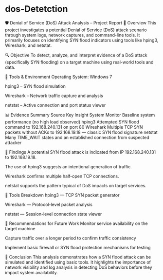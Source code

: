 # dos-Detetction
🛡️ Denial of Service (DoS) Attack Analysis – Project Report
📄 Overview
This project investigates a potential Denial of Service (DoS) attack scenario through system logs, network captures, and command-line tools. It primarily focuses on identifying SYN flood indicators using tools like hping3, Wireshark, and netstat.

🔍 Objective
To detect, analyze, and interpret evidence of a DoS attack (specifically SYN flooding) on a target machine using real-world tools and data.

🧪 Tools & Environment
Operating System: Windows 7

hping3 – SYN flood simulation

Wireshark – Network traffic capture and analysis

netstat – Active connection and port status viewer

📊 Evidence Summary
Source	Key Insight
System Monitor	Baseline system performance (no high load observed)
hping3	Attempted SYN flood command to 192.168.240.131 on port 80
Wireshark	Multiple TCP SYN packets without ACKs to 192.168.19.18 — classic SYN flood signature
netstat	Many TIME_WAIT states and an established connection from suspected attacker

🔎 Findings
A potential SYN flood attack is indicated from IP 192.168.240.131 to 192.168.19.18.

The use of hping3 suggests an intentional generation of traffic.

Wireshark confirms multiple half-open TCP connections.

netstat supports the pattern typical of DoS impacts on target services.

🧰 Tools Breakdown
hping3 — TCP SYN packet generator

Wireshark — Protocol-level packet analysis

netstat — Session-level connection state viewer

🧪 Recommendations for Future Work
Monitor service availability on the target machine

Capture traffic over a longer period to confirm traffic consistency

Implement basic firewall or SYN flood protection mechanisms for testing

📌 Conclusion
This analysis demonstrates how a SYN flood attack can be simulated and identified using basic tools. It highlights the importance of network visibility and log analysis in detecting DoS behaviors before they impact system availability.

